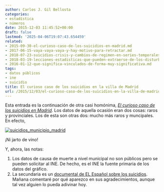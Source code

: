 ```yaml
---
author: Carlos J. Gil Bellosta
categories:
- estadística
- números
date: 2015-12-03 11:45:52+00:00
draft: false
lastmod: '2025-04-06T19:07:43.654459'
related:
- 2015-09-30-el-curioso-caso-de-los-suicidios-en-madrid.md
- 2017-06-15-vaya-vaya-vaya-y-hay-motivo-para-retractar.md
- 2018-07-23-suicidios-crisis-y-cambios-de-regimen-en-series-temporales.md
- 2018-03-19-lecciones-estadisticas-que-pueden-extraerse-de-los-disturbios-de-lavapies.md
- 2016-01-12-que-significa-vinculados-de-forma-muy-significativa.md
tags:
- datos públicos
- ine
- suicidio
title: El curioso caso de los suicidios en la villa de Madrid
url: /2015/12/03/el-curioso-caso-de-los-suicidios-en-la-villa-de-madrid/
---
```


Esta entrada es la continuación de otra casi homónima, [_El curioso caso de los suicidios en Madrid_](http://www.datanalytics.com/2015/09/30/el-curioso-caso-de-los-suicidios-en-madrid/). Los datos de aquella ocasión eran dos cosas: raros y provinciales. Los de esta son otras dos: mucho más raros y muncipales. En efecto,

[![suicidios_municipio_madrid](/wp-uploads/2015/12/suicidios_municipio_madrid.png#center)
](/wp-uploads/2015/12/suicidios_municipio_madrid.png#center)

¡Ni jarto de vino!

Y, ahora, las notas:

1. Los datos de causa de muerte a nivel municipal no son públicos pero se pueden solicitar al INE. De hecho, es el INE la fuente primaria de los datos del gráfico.
2. La secundaria es un [documental de EL Español sobre los suicidios](http://www.elespanol.com/documental/suicidios/). Mañana comentaré por qué aparezco en sus agradecimientos, aunque tal vez alguien lo pueda adivinar hoy.